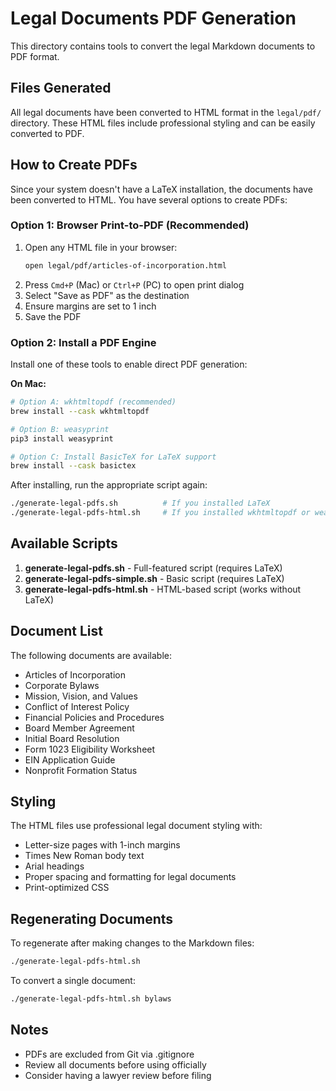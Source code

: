 # Legal Documents PDF Generation

This directory contains tools to convert the legal Markdown documents to PDF format.

## Files Generated

All legal documents have been converted to HTML format in the `legal/pdf/` directory. These HTML files include professional styling and can be easily converted to PDF.

## How to Create PDFs

Since your system doesn't have a LaTeX installation, the documents have been converted to HTML. You have several options to create PDFs:

### Option 1: Browser Print-to-PDF (Recommended)
1. Open any HTML file in your browser:
   ```bash
   open legal/pdf/articles-of-incorporation.html
   ```
2. Press `Cmd+P` (Mac) or `Ctrl+P` (PC) to open print dialog
3. Select "Save as PDF" as the destination
4. Ensure margins are set to 1 inch
5. Save the PDF

### Option 2: Install a PDF Engine
Install one of these tools to enable direct PDF generation:

**On Mac:**
```bash
# Option A: wkhtmltopdf (recommended)
brew install --cask wkhtmltopdf

# Option B: weasyprint
pip3 install weasyprint

# Option C: Install BasicTeX for LaTeX support
brew install --cask basictex
```

After installing, run the appropriate script again:
```bash
./generate-legal-pdfs.sh          # If you installed LaTeX
./generate-legal-pdfs-html.sh     # If you installed wkhtmltopdf or weasyprint
```

## Available Scripts

1. **generate-legal-pdfs.sh** - Full-featured script (requires LaTeX)
2. **generate-legal-pdfs-simple.sh** - Basic script (requires LaTeX)
3. **generate-legal-pdfs-html.sh** - HTML-based script (works without LaTeX)

## Document List

The following documents are available:
- Articles of Incorporation
- Corporate Bylaws  
- Mission, Vision, and Values
- Conflict of Interest Policy
- Financial Policies and Procedures
- Board Member Agreement
- Initial Board Resolution
- Form 1023 Eligibility Worksheet
- EIN Application Guide
- Nonprofit Formation Status

## Styling

The HTML files use professional legal document styling with:
- Letter-size pages with 1-inch margins
- Times New Roman body text
- Arial headings
- Proper spacing and formatting for legal documents
- Print-optimized CSS

## Regenerating Documents

To regenerate after making changes to the Markdown files:
```bash
./generate-legal-pdfs-html.sh
```

To convert a single document:
```bash
./generate-legal-pdfs-html.sh bylaws
```

## Notes

- PDFs are excluded from Git via .gitignore
- Review all documents before using officially
- Consider having a lawyer review before filing

